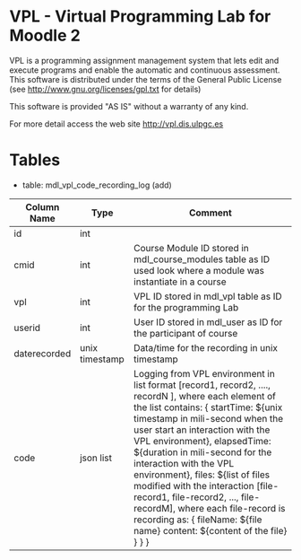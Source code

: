 # VPL - Virtual Programming Lab for Moodle 2

VPL is a programming assignment management system that lets edit and execute programs and enable the automatic and continuous assessment. This software is distributed under the terms of the General Public License (see http://www.gnu.org/licenses/gpl.txt for details)

This software is provided "AS IS" without a warranty of any kind.

For more detail access the web site http://vpl.dis.ulpgc.es

# Tables

- table: mdl_vpl_code_recording_log (add)

| Column Name | Type | Comment |
|--------------|----------------|---------------------------------------------------------------------------------------------------------------------------------------------------------------------------------------------------------------------------------------------------------------------------------------------------------------------------------------------------------------------------------------------------------------------------------------------------------------------------------------------------------------------------------------------------------------------------|
| id | int |  |
| cmid | int | Course Module ID stored in mdl_course_modules table as ID used look where a module was instantiate in a course  |
| vpl | int | VPL ID stored in mdl_vpl table as ID for the programming Lab |
| userid | int | User ID stored in mdl_user as ID for the participant of course |
| daterecorded | unix timestamp | Data/time for the recording in unix timestamp |
| code | json list | Logging from VPL environment in list format [record1, record2, ...., recordN ], where each element of the list contains: {    startTime: ${unix timestamp in mili-second when the user start an interaction with the VPL environment},   elapsedTime: ${duration in mili-second for the interaction with the VPL environment},   files: ${list of files modified with the interaction [file-record1, file-record2, ..., file-recordM], where each file-record is recording as:      {         fileName: ${file name}        content: ${content of the file}       }   } } |




